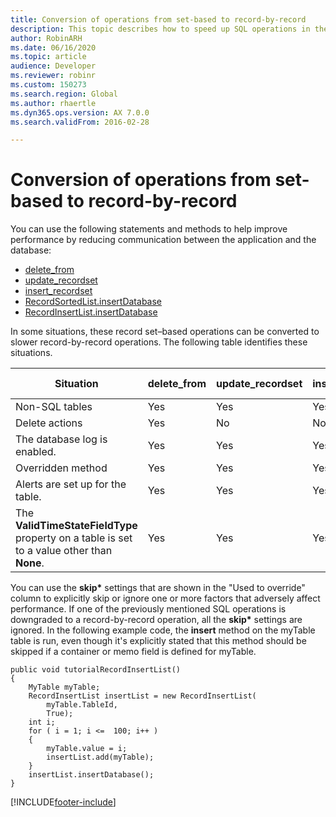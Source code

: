 ```yaml
---
title: Conversion of operations from set-based to record-by-record
description: This topic describes how to speed up SQL operations in the X++ language.
author: RobinARH
ms.date: 06/16/2020
ms.topic: article
audience: Developer
ms.reviewer: robinr
ms.custom: 150273
ms.search.region: Global
ms.author: rhaertle
ms.dyn365.ops.version: AX 7.0.0
ms.search.validFrom: 2016-02-28

---
```


# Conversion of operations from set-based to record-by-record

You can use the following statements and methods to help improve performance by reducing communication between the application and the database:

- [delete_from](xpp-delete.md#delete-from-statement)
- [update_recordset](xpp-update.md#update-recordset-statement)
- [insert_recordset](xpp-insert.md#insert-recordset-statement)
- [RecordSortedList.insertDatabase](/dotnet/api/dynamics.ax.application#method-insertdatabase)
- [RecordInsertList.insertDatabase](/dotnet/api/dynamics.ax.application#method-insertdatabase)

In some situations, these record set–based operations can be converted to slower record-by-record operations. The following table identifies these situations.

| Situation | delete\_from | update\_recordset | insert\_recordset | RecordSortedList, RecordInsertList | Used to override |
|---|--------------|-------------------|-------------------|--------------------------------------|------------------|
| Non-SQL tables | Yes | Yes | Yes | Yes | Not applicable |
| Delete actions | Yes | No | No | No | **skipDeleteActions** |
| The database log is enabled. | Yes | Yes | Yes | No | **skipDatabaseLog** |
| Overridden method | Yes | Yes | Yes | Yes | **skipDataMethods** |
| Alerts are set up for the table. | Yes | Yes | Yes | No | **skipEvents** |
| The **ValidTimeStateFieldType** property on a table is set to a value other than **None**. | Yes | Yes | Yes | Yes | Not applicable |

You can use the **skip\*** settings that are shown in the "Used to override" column to explicitly skip or ignore one or more factors that adversely affect performance. If one of the previously mentioned SQL operations is downgraded to a record-by-record operation, all the **skip\*** settings are ignored. In the following example code, the **insert** method on the myTable table is run, even though it's explicitly stated that this method should be skipped if a container or memo field is defined for myTable.

```xpp
public void tutorialRecordInsertList()
{
    MyTable myTable;
    RecordInsertList insertList = new RecordInsertList(
        myTable.TableId,
        True);
    int i;
    for ( i = 1; i <=  100; i++ )
    {
        myTable.value = i;
        insertList.add(myTable);
    }
    insertList.insertDatabase();
}
```


[!INCLUDE[footer-include](../../../../includes/footer-banner.md)]